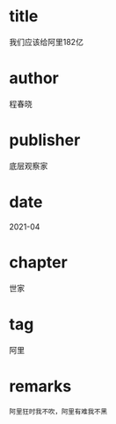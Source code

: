 # title
我们应该给阿里182亿

# author
程春晓

# publisher
底层观察家

# date
2021-04

# chapter
世家

# tag
阿里

# remarks
`阿里狂时我不吹，阿里有难我不黑`
